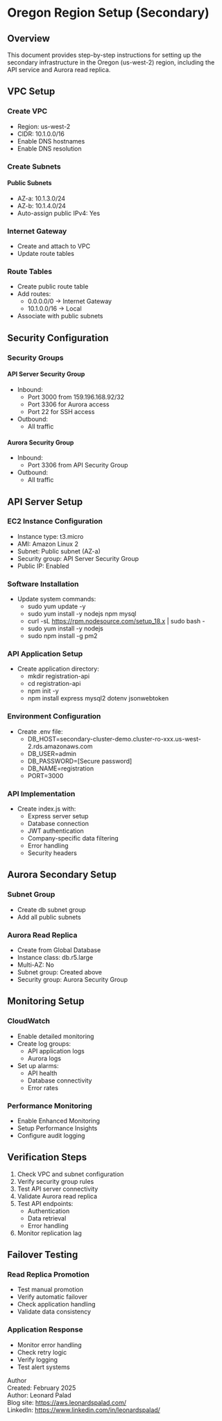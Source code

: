 # Oregon Region Setup (Secondary)

## Overview
This document provides step-by-step instructions for setting up the secondary infrastructure in the Oregon (us-west-2) region, including the API service and Aurora read replica.

## VPC Setup
### Create VPC
- Region: us-west-2
- CIDR: 10.1.0.0/16
- Enable DNS hostnames
- Enable DNS resolution

### Create Subnets
#### Public Subnets
- AZ-a: 10.1.3.0/24
- AZ-b: 10.1.4.0/24
- Auto-assign public IPv4: Yes

### Internet Gateway
- Create and attach to VPC
- Update route tables

### Route Tables
- Create public route table
- Add routes:
  - 0.0.0.0/0 → Internet Gateway
  - 10.1.0.0/16 → Local
- Associate with public subnets

## Security Configuration
### Security Groups
#### API Server Security Group
- Inbound:
  - Port 3000 from 159.196.168.92/32
  - Port 3306 for Aurora access
  - Port 22 for SSH access
- Outbound:
  - All traffic

#### Aurora Security Group
- Inbound:
  - Port 3306 from API Security Group
- Outbound:
  - All traffic

## API Server Setup
### EC2 Instance Configuration
- Instance type: t3.micro
- AMI: Amazon Linux 2
- Subnet: Public subnet (AZ-a)
- Security group: API Server Security Group
- Public IP: Enabled

### Software Installation
- Update system commands:
  - sudo yum update -y
  - sudo yum install -y nodejs npm mysql
  - curl -sL https://rpm.nodesource.com/setup_18.x | sudo bash -
  - sudo yum install -y nodejs
  - sudo npm install -g pm2

### API Application Setup
- Create application directory:
  - mkdir registration-api
  - cd registration-api
  - npm init -y
  - npm install express mysql2 dotenv jsonwebtoken

### Environment Configuration
- Create .env file:
  - DB_HOST=secondary-cluster-demo.cluster-ro-xxx.us-west-2.rds.amazonaws.com
  - DB_USER=admin
  - DB_PASSWORD=[Secure password]
  - DB_NAME=registration
  - PORT=3000

### API Implementation
- Create index.js with:
  - Express server setup
  - Database connection
  - JWT authentication
  - Company-specific data filtering
  - Error handling
  - Security headers

## Aurora Secondary Setup
### Subnet Group
- Create db subnet group
- Add all public subnets

### Aurora Read Replica
- Create from Global Database
- Instance class: db.r5.large
- Multi-AZ: No
- Subnet group: Created above
- Security group: Aurora Security Group

## Monitoring Setup
### CloudWatch
- Enable detailed monitoring
- Create log groups:
  - API application logs
  - Aurora logs
- Set up alarms:
  - API health
  - Database connectivity
  - Error rates

### Performance Monitoring
- Enable Enhanced Monitoring
- Setup Performance Insights
- Configure audit logging

## Verification Steps
1. Check VPC and subnet configuration
2. Verify security group rules
3. Test API server connectivity
4. Validate Aurora read replica
5. Test API endpoints:
   - Authentication
   - Data retrieval
   - Error handling
6. Monitor replication lag

## Failover Testing
### Read Replica Promotion
- Test manual promotion
- Verify automatic failover
- Check application handling
- Validate data consistency

### Application Response
- Monitor error handling
- Check retry logic
- Verify logging
- Test alert systems

Author  
Created: February 2025  
Author: Leonard Palad  
Blog site: https://aws.leonardspalad.com/  
LinkedIn: https://www.linkedin.com/in/leonardspalad/
